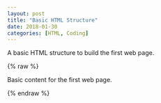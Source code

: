 ```yaml
---
layout: post
title: "Basic HTML Structure"
date: 2018-01-30
categories: [HTML, Coding]
---
```


A basic HTML structure to build the first web page.

{% raw %}

<!DOCTYPE html>
<html lang="en">
  <head>
    <title>First Web Page</title>
    <meta charset="UTF-8">
    <link href="https://fonts.googleapis.com/css?family=Open+Sans+Condensed:300|Sonsie+One" rel="stylesheet" type="text/css">
  </head>
  <body>
    Basic content for the first web page.
  </body>
</html>

{% endraw %}
